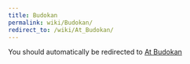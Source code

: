 ```yaml
---
title: Budokan
permalink: wiki/Budokan/
redirect_to: /wiki/At_Budokan/
---
```


You should automatically be redirected to [At Budokan](/wiki/At_Budokan/)
